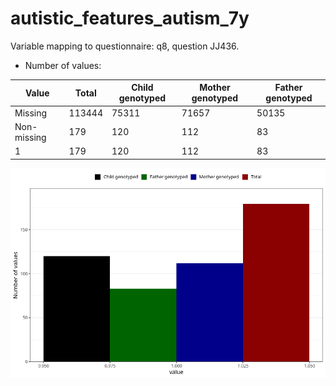 # autistic_features_autism_7y
Variable mapping to questionnaire: q8, question JJ436.
- Number of values:

| Value | Total | Child genotyped | Mother genotyped | Father genotyped |
| ----- | ----- | --------------- | ---------------- | ---------------- |
| Missing | 113444 | 75311 | 71657 | 50135 |
| Non-missing | 179 | 120 | 112 | 83 |
| 1 | 179 | 120 | 112 | 83 |



![](autistic_features_autism_7y_n.png)



